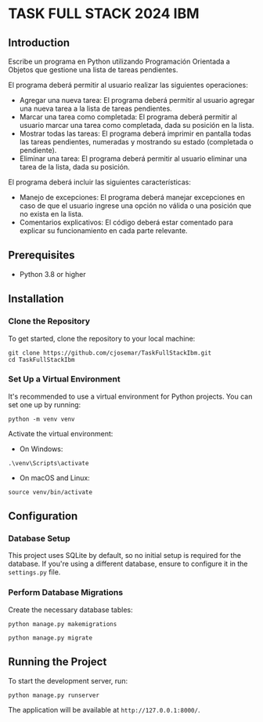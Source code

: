 
# TASK FULL STACK 2024 IBM

## Introduction
Escribe un programa en Python utilizando Programación Orientada a Objetos que gestione una lista de tareas pendientes. 

El programa deberá permitir al usuario realizar las siguientes operaciones:
* Agregar una nueva tarea: El programa deberá permitir al usuario agregar una nueva tarea a la lista de tareas pendientes.
* Marcar una tarea como completada: El programa deberá permitir al usuario marcar una tarea como completada, dada su posición en la lista.
* Mostrar todas las tareas: El programa deberá imprimir en pantalla todas las tareas pendientes, numeradas y mostrando su estado (completada o pendiente).
* Eliminar una tarea: El programa deberá permitir al usuario eliminar una tarea de la lista, dada su posición.

El programa deberá incluir las siguientes características:
* Manejo de excepciones: El programa deberá manejar excepciones en caso de que el usuario ingrese una opción no válida o una posición que no exista en la lista.
* Comentarios explicativos: El código deberá estar comentado para explicar su funcionamiento en cada parte relevante.

## Prerequisites
- Python 3.8 or higher

## Installation

### Clone the Repository
To get started, clone the repository to your local machine:

```
git clone https://github.com/cjosemar/TaskFullStackIbm.git
cd TaskFullStackIbm
```

### Set Up a Virtual Environment
It's recommended to use a virtual environment for Python projects. You can set one up by running:

```python -m venv venv```

Activate the virtual environment:
- On Windows:

```.\venv\Scripts\activate```
- On macOS and Linux:

```source venv/bin/activate```

## Configuration

### Database Setup
This project uses SQLite by default, so no initial setup is required for the database. If you're using a different database, ensure to configure it in the `settings.py` file.

### Perform Database Migrations
Create the necessary database tables:

```python manage.py makemigrations```

```python manage.py migrate```

## Running the Project

To start the development server, run:

```python manage.py runserver```

The application will be available at `http://127.0.0.1:8000/`.
